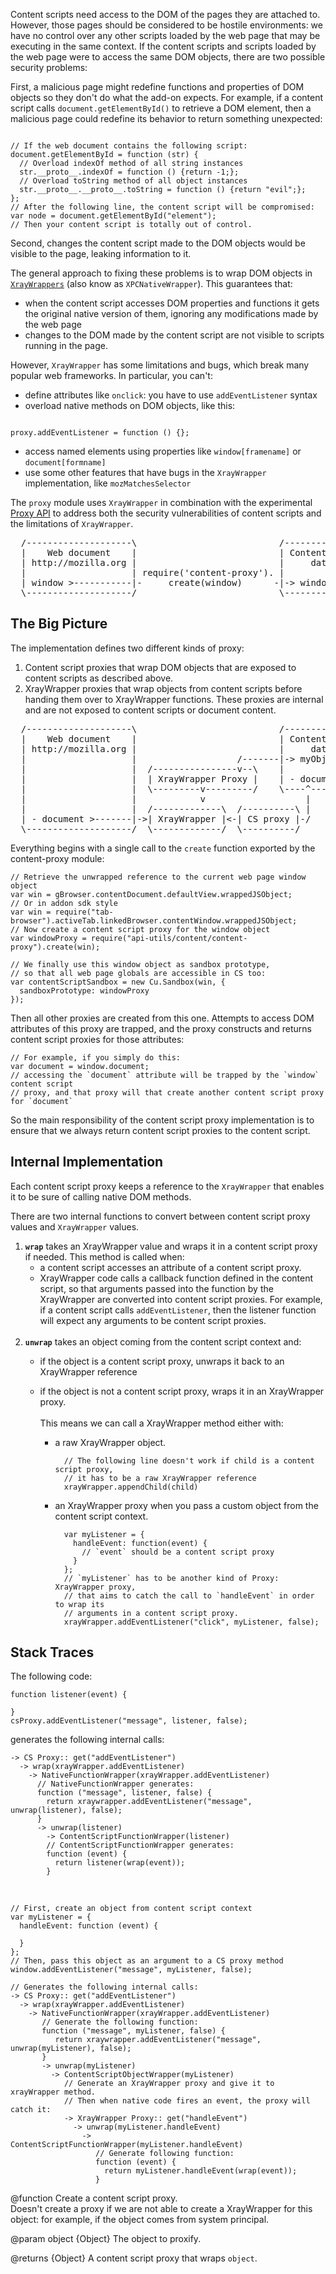 <!-- contributed by Alexandre Poirot [apoirot@mozilla.com]  -->

Content scripts need access to the DOM of the pages they are attached to.
However, those pages should be considered to be hostile environments: we
have no control over any other scripts loaded by the web page that may be
executing in the same context. If the content scripts and scripts loaded
by the web page were to access the same DOM objects, there are two possible
security problems:

First, a malicious page might redefine functions and properties of DOM
objects so they don't do what the add-on expects. For example, if a
content script calls `document.getElementById()` to retrieve a DOM
element, then a malicious page could redefine its behavior to return
something unexpected:

<pre><code>
// If the web document contains the following script:
document.getElementById = function (str) {
  // Overload indexOf method of all string instances
  str.__proto__.indexOf = function () {return -1;};
  // Overload toString method of all object instances
  str.__proto__.__proto__.toString = function () {return "evil";};
};
// After the following line, the content script will be compromised:
var node = document.getElementById("element");
// Then your content script is totally out of control.
</code></pre>

Second, changes the content script made to the DOM objects would be visible
to the page, leaking information to it.

The general approach to fixing these problems is to wrap DOM objects in
[`XrayWrappers`](https://developer.mozilla.org/en/XPCNativeWrapper)
(also know as `XPCNativeWrapper`). This guarantees that:

* when the content script accesses DOM properties and functions it gets the
original native version of them, ignoring any modifications made by the web
page
* changes to the DOM made by the content script are not visible to scripts
running in the page.

However, `XrayWrapper` has some limitations and bugs, which break many
popular web frameworks. In particular, you can't:

* define attributes like `onclick`: you have to use `addEventListener` syntax
* overload native methods on DOM objects, like this:
<pre><code>
proxy.addEventListener = function () {};
</code></pre>
* access named elements using properties like `window[framename]` or
`document[formname]`
* use some other features that have bugs in the `XrayWrapper`
implementation, like `mozMatchesSelector`

The `proxy` module uses `XrayWrapper` in combination with the
experimental
[Proxy API](https://developer.mozilla.org/en/JavaScript/Reference/Global_Objects/Proxy)
to address both the security vulnerabilities of content scripts and the
limitations of `XrayWrapper`.

<pre>
  /--------------------\                           /------------------------\
  |    Web document    |                           | Content script sandbox |
  | http://mozilla.org |                           |     data/worker.js     |
  |                    | require('content-proxy'). |                        |
  | window >-----------|-     create(window)      -|-> window               |
  \--------------------/                           \------------------------/
</pre>


## The Big Picture ##

The implementation defines two different kinds of proxy:
  
  1. Content script proxies that wrap DOM objects that are exposed to
     content scripts as described above.
  2. XrayWrapper proxies that wrap objects from content scripts before handing
     them over to XrayWrapper functions. These proxies are internal
     and are not exposed to content scripts or document content.

<pre>
  /--------------------\                           /------------------------\
  |    Web document    |                           | Content script sandbox |
  | http://mozilla.org |                           |     data/worker.js     |
  |                    |                   /-------|-> myObject = {}        |
  |                    |  /----------------v--\    |                        |
  |                    |  | XrayWrapper Proxy |    | - document             |
  |                    |  \---------v---------/    \----^-------------------/
  |                    |            v                   |
  |                    |  /-------------\  /----------\ |
  | - document >-------|->| XrayWrapper |<-| CS proxy |-/
  \--------------------/  \-------------/  \----------/
</pre>

Everything begins with a single call to the `create` function exported by the
content-proxy module:

    // Retrieve the unwrapped reference to the current web page window object
    var win = gBrowser.contentDocument.defaultView.wrappedJSObject;
    // Or in addon sdk style
    var win = require("tab-browser").activeTab.linkedBrowser.contentWindow.wrappedJSObject;
    // Now create a content script proxy for the window object
    var windowProxy = require("api-utils/content/content-proxy").create(win);
    
    // We finally use this window object as sandbox prototype,
    // so that all web page globals are accessible in CS too:
    var contentScriptSandbox = new Cu.Sandbox(win, {
      sandboxPrototype: windowProxy
    });

Then all other proxies are created from this one. Attempts to access DOM
attributes of this proxy are trapped, and the proxy constructs and returns
content script proxies for those attributes:

    // For example, if you simply do this:
    var document = window.document;
    // accessing the `document` attribute will be trapped by the `window` content script
    // proxy, and that proxy will that create another content script proxy for `document`

So the main responsibility of the content script proxy implementation is to
ensure that we always return content script proxies to the content script.

## Internal Implementation ##

Each content script proxy keeps a reference to the `XrayWrapper` that enables
it to be sure of calling native DOM methods.

There are two internal functions to convert between content script proxy
values and `XrayWrapper` values.

1. __`wrap`__ takes an XrayWrapper value and wraps it in a content script
proxy if needed.
  This method is called when:
    * a content script accesses an attribute of a content script proxy.
    * XrayWrapper code calls a callback function defined in the content
script, so that arguments passed into the function by the XrayWrapper are
converted into content script proxies. For example, if a content script
calls `addEventListener`, then the listener function will expect any arguments
to be content script proxies.
<br/><br/>
2. __`unwrap`__ takes an object coming from the content script context and:
    * if the object is a content script proxy, unwraps it back to an
XrayWrapper reference
    * if the object is not a content script proxy, wraps it in an XrayWrapper
proxy.
<br/><br/>
This means we can call a XrayWrapper method either with:

        * a raw XrayWrapper object.
    
                // The following line doesn't work if child is a content script proxy,
                // it has to be a raw XrayWrapper reference
                xrayWrapper.appendChild(child)
      
        * an XrayWrapper proxy when you pass a custom object from the content
script context.

                var myListener = {
                  handleEvent: function(event) {
                    // `event` should be a content script proxy
                  }
                };
                // `myListener` has to be another kind of Proxy: XrayWrapper proxy,
                // that aims to catch the call to `handleEvent` in order to wrap its
                // arguments in a content script proxy.
                xrayWrapper.addEventListener("click", myListener, false);


## Stack Traces ##

The following code:

    function listener(event) {
      
    }
    csProxy.addEventListener("message", listener, false);
    
generates the following internal calls:

    -> CS Proxy:: get("addEventListener")
      -> wrap(xrayWrapper.addEventListener)
        -> NativeFunctionWrapper(xrayWrapper.addEventListener)
          // NativeFunctionWrapper generates:
          function ("message", listener, false) {
            return xraywrapper.addEventListener("message", unwrap(listener), false);
          }
          -> unwrap(listener)
            -> ContentScriptFunctionWrapper(listener)
            // ContentScriptFunctionWrapper generates:
            function (event) {
              return listener(wrap(event));
            }

<br>

    // First, create an object from content script context
    var myListener = {
      handleEvent: function (event) {
        
      }
    };
    // Then, pass this object as an argument to a CS proxy method
    window.addEventListener("message", myListener, false);
    
    // Generates the following internal calls:
    -> CS Proxy:: get("addEventListener")
      -> wrap(xrayWrapper.addEventListener)
        -> NativeFunctionWrapper(xrayWrapper.addEventListener)
           // Generate the following function:
           function ("message", myListener, false) {
              return xraywrapper.addEventListener("message", unwrap(myListener), false);
           }
           -> unwrap(myListener)
             -> ContentScriptObjectWrapper(myListener)
                // Generate an XrayWrapper proxy and give it to xrayWrapper method.
                // Then when native code fires an event, the proxy will catch it:
                -> XrayWrapper Proxy:: get("handleEvent")
                  -> unwrap(myListener.handleEvent)
                    -> ContentScriptFunctionWrapper(myListener.handleEvent)
                       // Generate following function:
                       function (event) {
                         return myListener.handleEvent(wrap(event));
                       }


<api name="create">
@function
  Create a content script proxy. <br/>
  Doesn't create a proxy if we are not able to create a XrayWrapper for
  this object: for example, if the object comes from system principal.

@param object {Object}
    The object to proxify.

@returns {Object}
    A content script proxy that wraps `object`.
</api>
